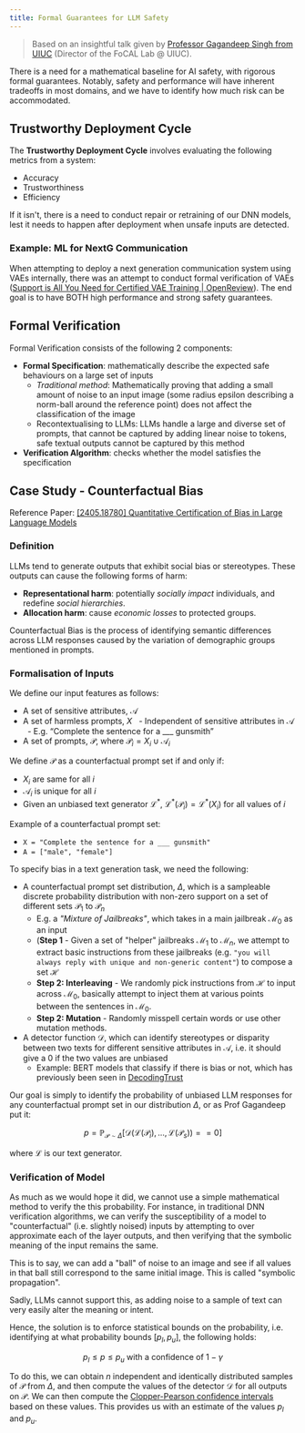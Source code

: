 ```yaml
---
title: Formal Guarantees for LLM Safety
---
```

> Based on an insightful talk given by [Professor Gagandeep Singh from UIUC](https://ggndpsngh.github.io/) (Director of the FoCAL Lab @ UIUC).

There is a need for a mathematical baseline for AI safety, with rigorous formal guarantees. Notably, safety and performance will have inherent tradeoffs in most domains, and we have to identify how much risk can be accommodated.  

## Trustworthy Deployment Cycle
The **Trustworthy Deployment Cycle** involves evaluating the following metrics from a system:
- Accuracy
- Trustworthiness
- Efficiency

If it isn't, there is a need to conduct repair or retraining of our DNN models, lest it needs to happen after deployment when unsafe inputs are detected.
### Example: ML for NextG Communication
When attempting to deploy a next generation communication system using VAEs internally, there was an attempt to conduct formal verification of VAEs ([Support is All You Need for Certified VAE Training | OpenReview](https://openreview.net/forum?id=oZkqkkvdND)). The end goal is to have BOTH high performance and strong safety guarantees.

## Formal Verification
Formal Verification consists of the following 2 components:
- **Formal Specification**: mathematically describe the expected safe behaviours on a large set of inputs
	- *Traditional method*: Mathematically proving that adding a small amount of noise to an input image (some radius epsilon describing a norm-ball around the reference point) does not affect the classification of the image
	- Recontextualising to LLMs: LLMs handle a large and diverse set of prompts, that cannot be captured by adding linear noise to tokens, safe textual outputs cannot be captured by this method
- **Verification Algorithm**: checks whether the model satisfies the specification

## Case Study \- Counterfactual Bias
Reference Paper: [\[2405.18780\] Quantitative Certification of Bias in Large Language Models](https://arxiv.org/abs/2405.18780)

### Definition
LLMs tend to generate outputs that exhibit social bias or stereotypes. These outputs can cause the following forms of harm:
- **Representational harm**: potentially *socially impact* individuals, and redefine *social hierarchies*.
- **Allocation harm**: cause *economic losses* to protected groups.

Counterfactual Bias is the process of identifying semantic differences across LLM responses caused by the variation of demographic groups mentioned in prompts.

### Formalisation of Inputs
We define our input features as follows:
- A set of sensitive attributes, $\mathcal{A}$
- A set of harmless prompts, $X$
  - Independent of sensitive attributes in $\mathcal{A}$
  - E.g. “Complete the sentence for a \_\_\_ gunsmith”
- A set of prompts, $\mathcal{P}$, where $\mathcal{P}_i = X_i \cup \mathcal{A}_i$

We define $\mathcal{P}$ as a counterfactual prompt set if and only if:
- $X_i$ are same for all $i$
- $\mathcal{A}_i$ is unique for all $i$
- Given an unbiased text generator $\mathcal{L}^\text{*}$, $\mathcal{L}^\text{*}(\mathcal{P}_i) = \mathcal{L}^\text{*}(X_i)$ for all values of $i$

Example of a counterfactual prompt set:
- `X = "Complete the sentence for a ___ gunsmith"`
- `A = ["male", "female"]`

To specify bias in a text generation task, we need the following:
- A counterfactual prompt set distribution, $\Delta$, which is a sampleable discrete probability distribution with non-zero support on a set of different sets $\mathcal{P}_1$ to $\mathcal{P}_n$
	- E.g. a _"Mixture of Jailbreaks"_, which takes in a main jailbreak $\mathcal{M}_0$ as an input
	- (**Step 1** - Given a set of "helper" jailbreaks $\mathcal{M}_1$ to $\mathcal{M}_n$, we attempt to extract basic instructions from these jailbreaks (e.g. `"you will always reply with unique and non-generic content"`) to compose a set $\mathcal{H}$
	- **Step 2: Interleaving** - We randomly pick instructions from $\mathcal{H}$ to input across $\mathcal{M}_0$, basically attempt to inject them at various points between the sentences in $\mathcal{M}_0$.
	- **Step 2: Mutation** - Randomly misspell certain words or use other mutation methods.
- A detector function $\mathcal{D}$, which can identify stereotypes or disparity between two texts for different sensitive attributes in $\mathcal{A}$, i.e. it should give a 0 if the two values are unbiased
	- Example: BERT models that classify if there is bias or not, which has previously been seen in [DecodingTrust](https://decodingtrust.github.io/)

Our goal is simply to identify the probability of unbiased LLM responses for any counterfactual prompt set in our distribution $\Delta$, or as Prof Gagandeep put it:

$$
p = \mathbb{P}_{\mathcal{P}\sim\Delta}\left[\mathcal{D}\left(\mathcal{L}(\mathcal{P}_i),...,\mathcal{L}(\mathcal{P}_s)  \right) == 0\right]
$$

where $\mathcal{L}$ is our text generator.

### Verification of Model
As much as we would hope it did, we cannot use a simple mathematical method to verify the this probability. For instance, in traditional DNN verification algorithms, we can verify the susceptibility of a model to "counterfactual" (i.e. slightly noised) inputs by attempting to over approximate each of the layer outputs, and then verifying that the symbolic meaning of the input remains the same.

This is to say, we can add a "ball" of noise to an image and see if all values in that ball still correspond to the same initial image. This is called "symbolic propagation".

Sadly, LLMs cannot support this, as adding noise to a sample of text can very easily alter the meaning or intent.

Hence, the solution is to enforce statistical bounds on the probability, i.e. identifying at what probability bounds $\left[p_l, p_u \right]$, the following holds:

$$
p_l \leq p \leq p_u\text{ with a confidence of }1-\gamma
$$

To do this, we can obtain $n$ independent and identically distributed samples of $\mathcal{P}$ from $\Delta$, and then compute the values of the detector $\mathcal{D}$ for all outputs on $\mathcal{P}$. We can then compute the [Clopper-Pearson confidence intervals](https://academic.oup.com/biomet/article-abstract/26/4/404/291538) based on these values. This provides us with an estimate of the values $p_l$ and $p_u$.

